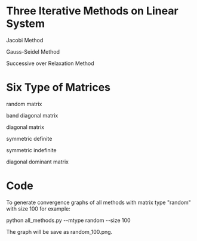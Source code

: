 # Three Iterative Methods on Linear System

Jacobi Method

Gauss-Seidel Method

Successive over Relaxation Method

# Six Type of Matrices

random matrix

band diagonal matrix

diagonal matrix 

symmetric definite

symmetric indefinite

diagonal dominant matrix

# Code
To generate convergence graphs of all methods with matrix type "random" with size 100 for example:

python all_methods.py --mtype random --size 100

The graph will be save as random_100.png.

